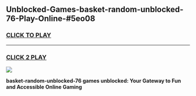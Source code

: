 
## Unblocked-Games-basket-random-unblocked-76-Play-Online-#5eo08
<h3>
<a href="https://premium.freeplayer.one?title=basket-random-unblocked-76&ref=27F">CLICK TO PLAY</a></h3>
<hr>

<h3>
<a href="https://premium.freeplayer.one?title=basket-random-unblocked-76&ref=27F">CLICK 2 PLAY</a>
  
</h3>

<a href="https://premium.freeplayer.one?title=basket-random-unblocked-76&ref=27F"><img src="https://clearcache.store/games.png"></a>


**basket-random-unblocked-76 games unblocked: Your Gateway to Fun and Accessible Online Gaming**
